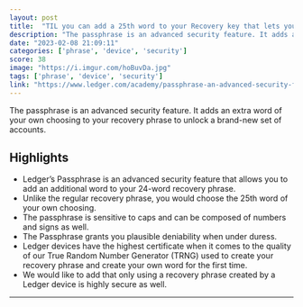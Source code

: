 ```yaml
---
layout: post
title:  "TIL you can add a 25th word to your Recovery key that lets you access a totally different if accounts/wallets"
description: "The passphrase is an advanced security feature. It adds an extra word of your own choosing to your recovery phrase to unlock a brand-new set of accounts."
date: "2023-02-08 21:09:11"
categories: ['phrase', 'device', 'security']
score: 38
image: "https://i.imgur.com/hoBuvDa.jpg"
tags: ['phrase', 'device', 'security']
link: "https://www.ledger.com/academy/passphrase-an-advanced-security-feature"
---
```


The passphrase is an advanced security feature. It adds an extra word of your own choosing to your recovery phrase to unlock a brand-new set of accounts.

## Highlights

- Ledger’s Passphrase is an advanced security feature that allows you to add an additional word to your 24-word recovery phrase.
- Unlike the regular recovery phrase, you would choose the 25th word of your own choosing.
- The passphrase is sensitive to caps and can be composed of numbers and signs as well.
- The Passphrase grants you plausible deniability when under duress.
- Ledger devices have the highest certificate when it comes to the quality of our True Random Number Generator (TRNG) used to create your recovery phrase and create your own word for the first time.
- We would like to add that only using a recovery phrase created by a Ledger device is highly secure as well.

---
